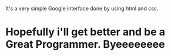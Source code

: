 It's a very simple Google interface done by using html and css.
# Hopefully i'll get better and be a Great Programmer. Byeeeeeeee